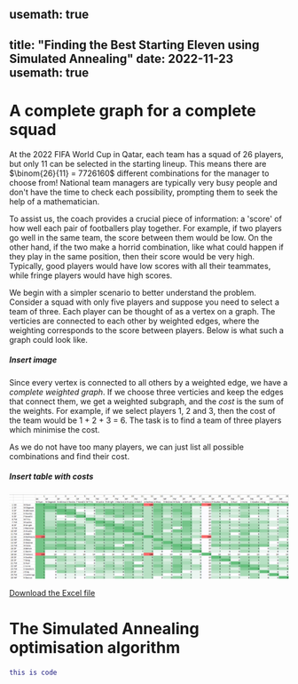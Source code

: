 usemath: true
---
title: "Finding the Best Starting Eleven using Simulated Annealing"
date: 2022-11-23
usemath: true
---

# A complete graph for a complete squad

At the 2022 FIFA World Cup in Qatar, each team has a squad of 26 players, but only 11 can be selected in the starting lineup. This means there are $\binom{26}{11} = 7726160$ different combinations for the manager to choose from! National team managers are typically very busy people and don't have the time to check each possibility, prompting them to seek the help of a mathematician. 

To assist us, the coach provides a crucial piece of information: a 'score' of how well each pair of footballers play together. For example, if two players go well in the same team, the score between them would be low. On the other hand, if the two make a horrid combination, like what could happen if they play in the same position, then their score would be very high. Typically, good players would have low scores with all their teammates, while fringe players would have high scores. 

We begin with a simpler scenario to better understand the problem. Consider a squad with only five players and suppose you need to select a team of three. Each player can be thought of as a vertex on a graph. The verticies are connected to each other by weighted edges, where the weighting corresponds to the score between players. Below is what such a graph could look like.

##### Insert image

Since every vertex is connected to all others by a weighted edge, we have a *complete weighted graph*. If we choose three verticies and keep the edges that connect them, we get a weighted subgraph, and the *cost* is the sum of the weights. For example, if we select players 1, 2 and 3, then the cost of the team would be 1 + 2 + 3 = 6. The task is to find a team of three players which minimise the cost. 

As we do not have too many players, we can just list all possible combinations and find their cost. 

##### Insert table with costs




![Player pair scores](/assets/PlayerChem.png)

<a href="assets/SocceroosGraph.xlsx" download>Download the Excel file</a>

# The Simulated Annealing optimisation algorithm

```matlab
this is code
```
